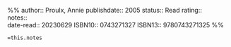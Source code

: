 %%
author::  Proulx, Annie
publishdate:: 2005
status:: Read
rating::  
notes::  
date-read:: 20230629
ISBN10:: 0743271327
ISBN13:: 9780743271325
%%

`=this.notes`